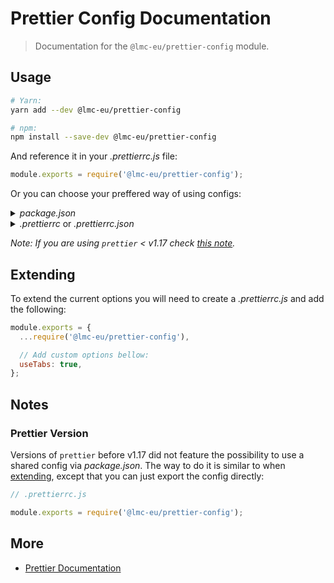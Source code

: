 # Prettier Config Documentation

> Documentation for the `@lmc-eu/prettier-config` module.

## Usage

```sh
# Yarn:
yarn add --dev @lmc-eu/prettier-config

# npm:
npm install --save-dev @lmc-eu/prettier-config
```

And reference it in your _.prettierrc.js_ file:

```js
module.exports = require('@lmc-eu/prettier-config');
```

Or you can choose your preffered way of using configs:

<details>
<summary><i>package.json</i></summary>

```json
{
  // ...
  "prettier": "@lmc-eu/prettier-config"
}
```

</details>
<details>
<summary><i>.prettierrc</i> or <i>.prettierrc.json</i></summary>

```json
"@lmc-eu/prettier-config"
```

</details>

_Note: If you are using `prettier` < v1.17 check [this note](#Prettier-version)._

## Extending

To extend the current options you will need to create a _.prettierrc.js_ and add the following:

```js
module.exports = {
  ...require('@lmc-eu/prettier-config'),

  // Add custom options bellow:
  useTabs: true,
};
```

## Notes

### Prettier Version

Versions of `prettier` before v1.17 did not feature the possibility to use a shared config via _package.json_. The way to do it is similar to when [extending](#Extending), except that you can just export the config directly:

```js
// .prettierrc.js

module.exports = require('@lmc-eu/prettier-config');
```

## More

- [Prettier Documentation](https://prettier.io/docs/en/index.html)
